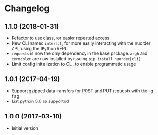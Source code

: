 # Changelog

## 1.1.0 (2018-01-31)

* Refactor to use class, for easier repeated access
* New CLI named `interact`, for more easily interacting with the nuorder API,
  using the IPython REPL.
* `requests` is now the only dependency in the base package. `argh` and `termcolor` are now installed by issuing `pip install nuorder[cli]`
* Limit config initialization to CLI, to enable programmatic usage


## 1.0.1 (2017-04-19)

* Support gzipped data transfers for POST and PUT requests with the -g flag
* List python 3.6 as supported

## 1.0.0 (2017-03-10)

* Initial version
